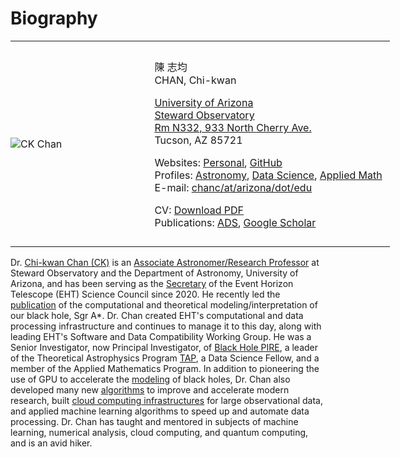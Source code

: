 # Biography

<table style="width:640px">
<tr>
<td style="width:36%;border:0;padding:0;vertical-align:middle;text-align:left">

![CK Chan](moments/2010/Bikexus/DSC_7876.jpg)

</td>
<td style="width:64%;border:0;padding:12px;vertical-align:middle;text-align:left">

陳 志均  
CHAN, Chi-kwan

[University of Arizona](https://www.arizona.edu)  
[Steward Observatory](https://www.as.arizona.edu)  
[Rm N332, 933 North Cherry Ave.](https://www.google.com/maps/place/933+N+Cherry+Ave,+The+University+of+Arizona,+Tucson,+AZ+85719/@32.2331503,-110.9487605,17z/data=!3m1!4b1!4m2!3m1!1s0x86d671a984de2813:0xbb5eb9e644953487)  
Tucson, AZ 85721

Websites:
  [Personal](https://rndsrc.dev),
  [GitHub](https://github.com/rndsrc)  
Profiles:
  [Astronomy](https://www.as.arizona.edu/people/faculty/chi-kwan-chan),
  [Data Science](https://datascience.arizona.edu/person/chi-kwan-chan),
  [Applied Math](https://appliedmath.arizona.edu/person/chi-kwan-chan)  
E-mail:
  [chanc/at/arizona/dot/edu](mailto:chanc@arizona.edu)

CV:
  [Download PDF](https://raw.githubusercontent.com/rndsrc/rndsrc.github.io/main/chan-cv.pdf)  
Publications:
  [ADS](http://adsabs.harvard.edu/cgi-bin/nph-abs_connect?aut_xct=YES&amp;author=Chan%2C+Chi-kwan&amp;article_sel=YES),
  [Google Scholar](http://scholar.google.com/citations?user=27yWbOYAAAAJ&amp;hl=en&amp;oi=ao)

</td>
</tr>
</table>

Dr. [Chi-kwan Chan (CK)](https://rndsrc.dev/)
is an
[Associate Astronomer/Research Professor](https://www.as.arizona.edu/people/faculty/chi-kwan-chan)
at Steward Observatory and the Department of Astronomy, University of
Arizona, and has been serving as the
[Secretary](https://eventhorizontelescope.org/organization)
of the Event Horizon Telescope (EHT) Science Council since 2020.
He recently led the
[publication](https://ui.adsabs.harvard.edu/abs/2022ApJ...930L..16A/abstract)
of the computational and theoretical modeling/interpretation of our
black hole, Sgr A*.
Dr. Chan created EHT's computational and data processing
infrastructure and continues to manage it to this day, along with
leading EHT's Software and Data Compatibility Working Group. He was a
Senior Investigator, now Principal Investigator, of
[Black Hole PIRE](https://bhpire.arizona.edu/),
a leader of the Theoretical Astrophysics Program
[TAP](https://tap.arizona.edu/working-groups/),
a Data Science Fellow, and a member of the Applied Mathematics
Program.
In addition to pioneering the use of GPU to accelerate the
[modeling](https://www.youtube.com/watch?v=GSqvoy2I6SE)
of black holes, Dr. Chan also developed many new
[algorithms](https://github.com/rndsrc)
to improve and accelerate modern research, built
[cloud computing infrastructures](https://edu.google.com/why-google/customer-stories/eht-gcp/)
for large observational data, and applied machine learning algorithms
to speed up and automate data processing.
Dr. Chan has taught and mentored in subjects of machine
learning, numerical analysis, cloud computing, and quantum computing,
and is an avid hiker.
